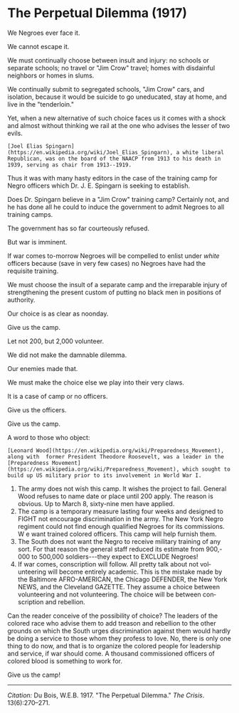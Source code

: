 <!--
title:   The Perpetual Dilemma
author:  Du Bois, W.E.B.
journal: The Crisis
year:    1917
volume:  13
issue:   6
pages:   270-271
-->
# The Perpetual Dilemma (1917)

We Negroes ever face it.

We cannot escape it.

We must continually choose between insult and injury: no schools or separate schools; no travel or "Jim Crow" travel; homes with disdainful neighbors or homes in slums.

We continually submit to segregated schools, "Jim Crow" cars, and isolation, because it would be suicide to go uneducated, stay at home, and live in the "tenderloin."

Yet, when a new alternative of such choice faces us it comes with a shock and almost without thinking we rail at the one who advises the lesser of two evils.

```{margin}
[Joel Elias Spingarn](https://en.wikipedia.org/wiki/Joel_Elias_Spingarn), a white liberal Republican, was on the board of the NAACP from 1913 to his death in 1939, serving as chair from 1913--1919.

```

Thus it was with many hasty edi­tors in the case of the training camp for Negro officers which Dr. J. E. Spingarn is seeking to establish.

Does Dr. Spingarn believe in a "Jim Crow" training camp? Certainly not, and he has done all he could to induce the government to admit Negroes to all training camps.

The government has so far courteously refused.

But war is imminent.

If war comes to-morrow Negroes will be compelled to enlist under *white* officers because (save in very few cases) no Negroes have had the requisite training.

We must choose the insult of a separate camp and the irreparable injury of strengthening the present custom of putting no black men in positions of authority.

Our choice is as clear as noonday.

Give us the camp.

Let not 200, but 2,000 volunteer.

We did not make the damnable dilemma.

Our enemies made that.

We must make the choice else we play into their very claws.

It is a case of camp or no officers.

Give us the officers.

Give us the camp.

A word to those who object:

```{margin}
[Leonard Wood](https://en.wikipedia.org/wiki/Preparedness_Movement), along with  former President Theodore Roosevelt, was a leader in the [Preparedness Movement](https://en.wikipedia.org/wiki/Preparedness_Movement), which sought to build up US military prior to its involvement in World War I.
```

1. The army does not wish this camp. It wishes the project to fail. General Wood refuses to name date or place until 200 apply. The reason is obvious. Up to March 8, sixty-nine men have applied.
2. The camp is a temporary measure lasting four weeks and designed to FIGHT not encourage discrimina­tion in the army. The New York Negro regiment could not find enough qualified Negroes for its commissions. W e want trained colored officers. This camp will help furnish them.
3. The South does not want the Negro to receive military training of any sort. For that reason the general staff reduced its estimate from 900,- 000 to 500,000 soldiers---they expect to EXCLUDE Negroes!
4. If war comes, conscription will follow. All pretty talk about not vol­unteering will become entirely aca­demic. This is the mistake made by the Baltimore AFRO-AMERICAN, the Chicago DEFENDER, the New York NEWS, and the Cleveland GAZETTE. They assume a choice between volunteering and not volunteer­ing. The choice will be between con­scription and rebellion.

Can the reader conceive of the pos­sibility of choice? The leaders of the colored race who advise them to add treason and rebellion to the other grounds on which the South urges discrimination against them would hardly be doing a service to those whom they profess to love. No, there is only one thing to do now, and that is to organize the colored people for leadership and service, if war should come. A thousand commissioned officers of colored blood is something to work for.

Give us the camp!

______________
*Citation:* Du Bois, W.E.B. 1917. "The Perpetual Dilemma." *The Crisis*. 13(6):270&ndash;271.